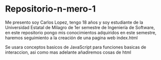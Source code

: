 # Repositorio-n-mero-1
Me presento soy Carlos Lopez, tengo 18 años y soy estudiante de la Universidad Estatal de Milagro de 1er semestre de Ingeniería de Software, en este repositorio pongo mis conocimientos adquiridos en este semestre, haremos seguimiento a la creación de  una pagina web index.html

Se usara conceptos basicos de JavaScript para funciones basicas de interaccion, asi como mas adelante añadiremos cosas de html
